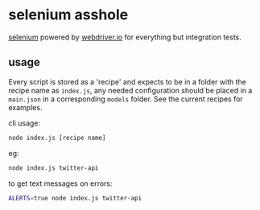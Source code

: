 # selenium asshole

[selenium](www.seleniumhq.org) powered by [webdriver.io](http://webdriver.io) for everything but integration tests.


## usage

Every script is stored as a 'recipe' and expects to be in a folder with the recipe name as `index.js`, any needed configuration
should be placed in a `main.json` in a corresponding `models` folder. See the current recipes for examples.

cli usage:

```bash
node index.js [recipe name]
```

eg:

```bash
node index.js twitter-api
```

to get text messages on errors:

```bash
ALERTS=true node index.js twitter-api
```

